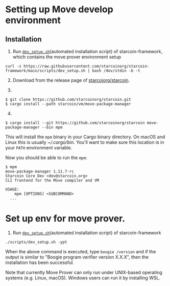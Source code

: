 # Setting up Move develop environment

## Installation

1. Run [`dev_setup.sh`](https://github.com/starcoinorg/starcoin-framework/blob/main/scripts/dev_setup.sh)(automated installation script) of starcoin-framework, which contains the move prover environment setup
```
curl -s https://raw.githubusercontent.com/starcoinorg/starcoin-framework/main/scripts/dev_setup.sh | bash /dev/stdin -b -t
```

2. Download from the release page of [starcoiorg/starcoin](https://github.com/starcoinorg/starcoin).

3.
```
$ git clone https://github.com/starcoinorg/starcoin.git
$ cargo install --path starcoin/vm/move-package-manager
```

4.
```
$ cargo install --git https://github.com/starcoinorg/starcoin move-package-manager --bin mpm
```

This will install the `mpm` binary in your Cargo binary directory. On macOS and Linux this is usually *~/.cargo/bin*. You'll want to make sure this location is in your `PATH` environment variable.

Now you should be able to run the `mpm`:
```
$ mpm
move-package-manager 1.11.7-rc
Starcoin Core Dev <dev@starcoin.org>
CLI frontend for the Move compiler and VM

USAGE:
    mpm [OPTIONS] <SUBCOMMAND>
  ...
```


# Set up env for move prover.

1. Run [`dev_setup.sh`](https://github.com/starcoinorg/starcoin-framework/blob/main/scripts/dev_setup.sh)(automated installation script) of starcoin-framework
```
./scripts/dev_setup.sh -ypt
```

When the above command is executed, type `boogie /version` and if the output is similar to "Boogie program verifier version X.X.X", then the installation has been successful.

Note that currently Move Prover can only run under UNIX-based operating systems (e.g. Linux, macOS). Windows users can run it by installing WSL.


